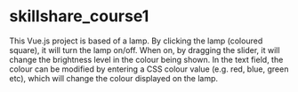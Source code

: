# skillshare_course1

This Vue.js project is based of a lamp. By clicking the lamp (coloured square), it will turn the lamp on/off.
When on, by dragging the slider, it will change the brightness level in the colour being shown.
In the text field, the colour can be modified by entering a CSS colour value (e.g. red, blue, green etc), which will change the colour displayed on the lamp.